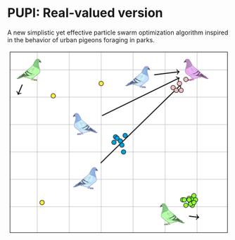 # PUPI: Real-valued version

A new simplistic yet effective particle swarm optimization algorithm inspired in the behavior of urban pigeons foraging in parks.

<img src="/pupi.png" alt="PUPI algorithm illustration"/>
